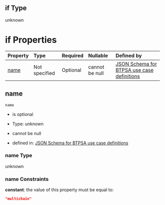 ## if Type

unknown

# if Properties

| Property      | Type          | Required | Nullable       | Defined by                                                                                                                                                                                                        |
| :------------ | :------------ | :------- | :------------- | :---------------------------------------------------------------------------------------------------------------------------------------------------------------------------------------------------------------- |
| [name](#name) | Not specified | Optional | cannot be null | [JSON Schema for BTPSA use case definitions](btpsa-usecase-properties-services-items-allof-1-then-allof-81-if-properties-name.md "undefined#/properties/services/items/allOf/1/then/allOf/81/if/properties/name") |

## name



`name`

*   is optional

*   Type: unknown

*   cannot be null

*   defined in: [JSON Schema for BTPSA use case definitions](btpsa-usecase-properties-services-items-allof-1-then-allof-81-if-properties-name.md "undefined#/properties/services/items/allOf/1/then/allOf/81/if/properties/name")

### name Type

unknown

### name Constraints

**constant**: the value of this property must be equal to:

```json
"multichain"
```

